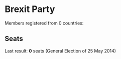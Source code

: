 # Brexit Party

Members registered from 0 countries:



## Seats

Last result: **0** seats (General Election of 25 May 2014)

